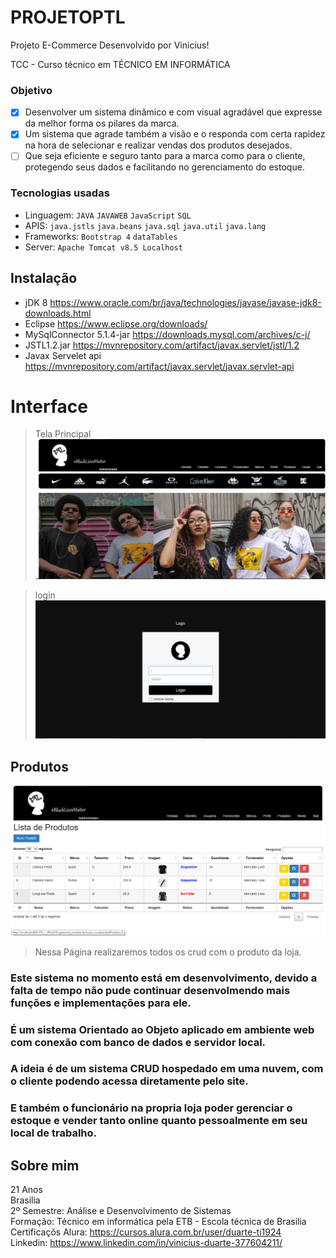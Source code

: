 # PROJETOPTL
Projeto E-Commerce Desenvolvido por Vinicius!

TCC - Curso técnico em TÉCNICO EM INFORMÁTICA

### Objetivo

- [x] Desenvolver um sistema dinâmico e com visual agradável que expresse da melhor forma os pilares da marca. 
- [x] Um sistema que agrade também a visão e o responda com certa rapidez na hora de selecionar e realizar vendas dos produtos desejados. 
- [ ] Que seja eficiente e seguro tanto para a marca como para o cliente, protegendo seus dados e facilitando no gerenciamento do estoque.

### Tecnologias usadas 
* Linguagem: `JAVA` `JAVAWEB` `JavaScript` `SQL`
* APIS: `java.jstls` `java.beans` `java.sql` `java.util` `java.lang`
* Frameworks: `Bootstrap 4` `dataTables`
* Server: `Apache Tomcat v8.5 Localhost`

## Instalação
- jDK 8 https://www.oracle.com/br/java/technologies/javase/javase-jdk8-downloads.html
- Eclipse https://www.eclipse.org/downloads/
- MySqlConnector 5.1.4-jar  https://downloads.mysql.com/archives/c-j/
- JSTL1.2.jar https://mvnrepository.com/artifact/javax.servlet/jstl/1.2
- Javax Servelet api https://mvnrepository.com/artifact/javax.servlet/javax.servlet-api

# Interface
>Tela Principal
![Index](https://raw.githubusercontent.com/Vinizeira/PROJETOPTL/main/Telas/Index1.png)



>login
![form_login](https://raw.githubusercontent.com/Vinizeira/PROJETOPTL/main/Telas/login.png)


## Produtos
![crud_produtos](https://raw.githubusercontent.com/Vinizeira/PROJETOPTL/main/Telas/Produtos.png)
>Nessa Página realizaremos todos os crud com o produto da loja.


### Este sistema no momento está em desenvolvimento, devido a falta de tempo não pude continuar desenvolmendo mais funções e implementações para ele.</br>
### É um sistema Orientado ao Objeto aplicado em ambiente web com conexão com banco de dados e servidor local.
### A ideia é de um sistema CRUD hospedado em uma nuvem, com o cliente podendo acessa diretamente pelo site.
### E também o funcionário na propria loja poder gerenciar o estoque e vender tanto online quanto pessoalmente em seu local de trabalho.
 
## Sobre mim 
21 Anos </br>
Brasilia</br>
2º Semestre: Análise e Desenvolvimento de Sistemas</br>
Formação: Técnico em informática pela ETB - Escola técnica de Brasilia </br>
Certificaçõs Alura: https://cursos.alura.com.br/user/duarte-ti1924</br>
Linkedin: https://www.linkedin.com/in/vinicius-duarte-377604211/
 
